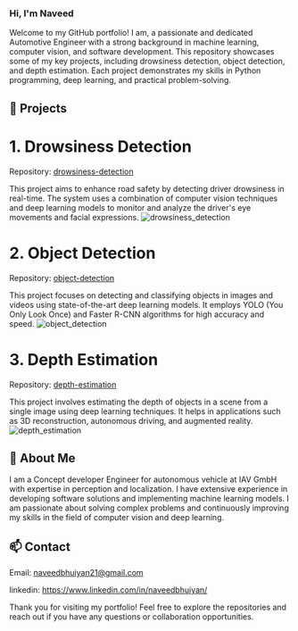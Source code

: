 ### Hi, I'm Naveed

Welcome to my GitHub portfolio! I am, a passionate and dedicated Automotive Engineer with a strong background in machine learning, computer vision, and software development. This repository showcases some of my key projects, including drowsiness detection, object detection, and depth estimation. Each project demonstrates my skills in Python programming, deep learning, and practical problem-solving.

## 🔭 Projects
# 1. Drowsiness Detection
Repository: [drowsiness-detection](https://github.com/NaveedBhuiyan/drowsiness-detection)

This project aims to enhance road safety by detecting driver drowsiness in real-time. The system uses a combination of computer vision techniques and deep learning models to monitor and analyze the driver's eye movements and facial expressions.
![drowsiness_detection](https://github.com/user-attachments/assets/0b3325be-8d5c-4a7e-80a1-185d239ce876)

# 2. Object Detection
Repository: [object-detection](https://github.com/NaveedBhuiyan/objectdetection)

This project focuses on detecting and classifying objects in images and videos using state-of-the-art deep learning models. It employs YOLO (You Only Look Once) and Faster R-CNN algorithms for high accuracy and speed.
![object_detection](https://github.com/user-attachments/assets/62a285ae-4729-44ad-a1b8-3d8f69645207)

# 3. Depth Estimation
Repository: [depth-estimation](https://github.com/NaveedBhuiyan/Depth_Estimation)

This project involves estimating the depth of objects in a scene from a single image using deep learning techniques. It helps in applications such as 3D reconstruction, autonomous driving, and augmented reality.
![depth_estimation](https://github.com/user-attachments/assets/703df597-c77b-45da-8fcf-319829c59b44)

## 💬 About Me
I am a Concept developer Engineer for autonomous vehicle at IAV GmbH with expertise in perception and localization. I have extensive experience in developing software solutions and implementing machine learning models. I am passionate about solving complex problems and continuously improving my skills in the field of computer vision and deep learning.

## 📫 Contact
Email: naveedbhuiyan21@gmail.com

linkedin: https://www.linkedin.com/in/naveedbhuiyan/

Thank you for visiting my portfolio! Feel free to explore the repositories and reach out if you have any questions or collaboration opportunities.


<!--
**NaveedBhuiyan/NaveedBhuiyan** is a ✨ _special_ ✨ repository because its `README.md` (this file) appears on your GitHub profile.

Here are some ideas to get you started:

- 🔭 I’m currently working on ...
- 🌱 I’m currently learning ...
- 👯 I’m looking to collaborate on ...
- 🤔 I’m looking for help with ...
- 💬 Ask me about ...
- 📫 How to reach me: ...
- 😄 Pronouns: ...
- ⚡ Fun fact: ...
-->
